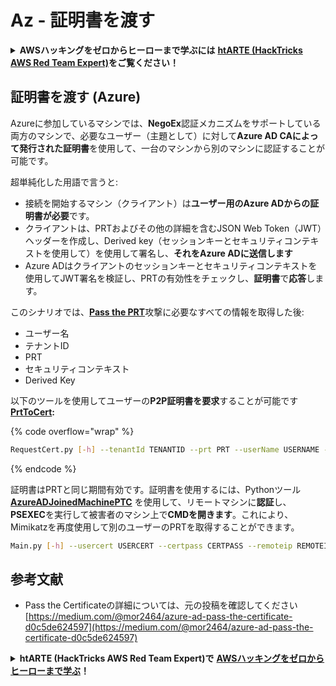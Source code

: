 # Az - 証明書を渡す

<details>

<summary><strong>AWSハッキングをゼロからヒーローまで学ぶには</strong> <a href="https://training.hacktricks.xyz/courses/arte"><strong>htARTE (HackTricks AWS Red Team Expert)</strong></a><strong>をご覧ください！</strong></summary>

HackTricksをサポートする他の方法:

* **HackTricksにあなたの会社を広告したい**、または**HackTricksをPDFでダウンロードしたい**場合は、[**サブスクリプションプラン**](https://github.com/sponsors/carlospolop)をチェックしてください！
* [**公式PEASS & HackTricksグッズ**](https://peass.creator-spring.com)を入手する
* [**The PEASS Family**](https://opensea.io/collection/the-peass-family)を発見し、独占的な[**NFTs**](https://opensea.io/collection/the-peass-family)のコレクションをチェックする
* 💬 [**Discordグループ**](https://discord.gg/hRep4RUj7f)に**参加する**か、[**テレグラムグループ**](https://t.me/peass)に参加するか、**Twitter** 🐦 [**@carlospolopm**](https://twitter.com/carlospolopm)で**フォロー**する。
* [**HackTricks**](https://github.com/carlospolop/hacktricks)と[**HackTricks Cloud**](https://github.com/carlospolop/hacktricks-cloud)のgithubリポジトリにPRを提出して、あなたのハッキングのコツを**共有する**。

</details>

## 証明書を渡す (Azure)

Azureに参加しているマシンでは、**NegoEx**認証メカニズムをサポートしている両方のマシンで、必要なユーザー（主題として）に対して**Azure AD CAによって発行された証明書**を使用して、一台のマシンから別のマシンに認証することが可能です。

超単純化した用語で言うと:

* 接続を開始するマシン（クライアント）は**ユーザー用のAzure ADからの証明書が必要**です。
* クライアントは、PRTおよびその他の詳細を含むJSON Web Token（JWT）ヘッダーを作成し、Derived key（セッションキーとセキュリティコンテキストを使用して）を使用して署名し、**それをAzure ADに送信します**
* Azure ADはクライアントのセッションキーとセキュリティコンテキストを使用してJWT署名を検証し、PRTの有効性をチェックし、**証明書**で**応答**します。

このシナリオでは、[**Pass the PRT**](pass-the-prt.md)攻撃に必要なすべての情報を取得した後:

* ユーザー名
* テナントID
* PRT
* セキュリティコンテキスト
* Derived Key

以下のツールを使用してユーザーの**P2P証明書を要求**することが可能です[**PrtToCert**](https://github.com/morRubin/PrtToCert)**:**

{% code overflow="wrap" %}
```bash
RequestCert.py [-h] --tenantId TENANTID --prt PRT --userName USERNAME --hexCtx HEXCTX --hexDerivedKey HEXDERIVEDKEY [--passPhrase PASSPHRASE]
```
{% endcode %}

証明書はPRTと同じ期間有効です。証明書を使用するには、Pythonツール [**AzureADJoinedMachinePTC**](https://github.com/morRubin/AzureADJoinedMachinePTC) を使用して、リモートマシンに**認証**し、**PSEXEC**を実行して被害者のマシン上で**CMDを開きます**。これにより、Mimikatzを再度使用して別のユーザーのPRTを取得することができます。
```bash
Main.py [-h] --usercert USERCERT --certpass CERTPASS --remoteip REMOTEIP
```
## 参考文献

* Pass the Certificateの詳細については、元の投稿を確認してください [https://medium.com/@mor2464/azure-ad-pass-the-certificate-d0c5de624597](https://medium.com/@mor2464/azure-ad-pass-the-certificate-d0c5de624597)

<details>

<summary><strong>htARTE (HackTricks AWS Red Team Expert)で</strong> <a href="https://training.hacktricks.xyz/courses/arte"><strong>AWSハッキングをゼロからヒーローまで学ぶ</strong></a><strong>！</strong></summary>

HackTricksをサポートする他の方法:

* **HackTricksにあなたの会社を広告したい**、または**HackTricksをPDFでダウンロードしたい**場合は、[**サブスクリプションプラン**](https://github.com/sponsors/carlospolop)をチェックしてください！
* [**公式PEASS & HackTricksグッズ**](https://peass.creator-spring.com)を入手する
* [**The PEASS Family**](https://opensea.io/collection/the-peass-family)を発見し、独占的な[**NFTs**](https://opensea.io/collection/the-peass-family)のコレクションをチェックする
* 💬 [**Discordグループ**](https://discord.gg/hRep4RUj7f)に**参加する**か、[**テレグラムグループ**](https://t.me/peass)に参加する、または**Twitter** 🐦 [**@carlospolopm**](https://twitter.com/carlospolopm)を**フォローする**。
* [**HackTricks**](https://github.com/carlospolop/hacktricks)と[**HackTricks Cloud**](https://github.com/carlospolop/hacktricks-cloud)のgithubリポジトリにPRを提出して、あなたのハッキングのコツを**共有する**。

</details>
